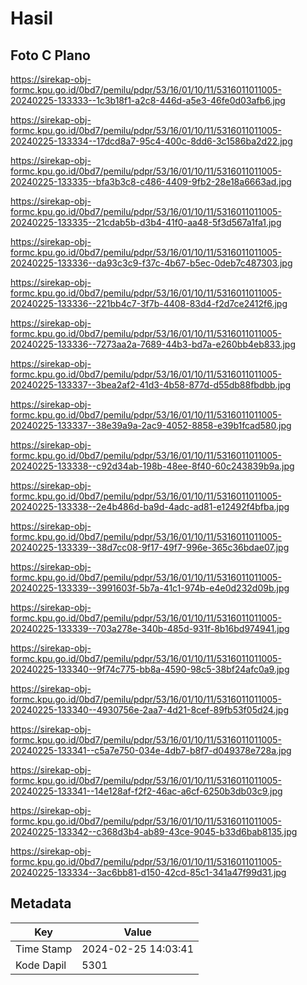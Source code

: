 # Hasil

## Foto C Plano

https://sirekap-obj-formc.kpu.go.id/0bd7/pemilu/pdpr/53/16/01/10/11/5316011011005-20240225-133333--1c3b18f1-a2c8-446d-a5e3-46fe0d03afb6.jpg

https://sirekap-obj-formc.kpu.go.id/0bd7/pemilu/pdpr/53/16/01/10/11/5316011011005-20240225-133334--17dcd8a7-95c4-400c-8dd6-3c1586ba2d22.jpg

https://sirekap-obj-formc.kpu.go.id/0bd7/pemilu/pdpr/53/16/01/10/11/5316011011005-20240225-133335--bfa3b3c8-c486-4409-9fb2-28e18a6663ad.jpg

https://sirekap-obj-formc.kpu.go.id/0bd7/pemilu/pdpr/53/16/01/10/11/5316011011005-20240225-133335--21cdab5b-d3b4-41f0-aa48-5f3d567a1fa1.jpg

https://sirekap-obj-formc.kpu.go.id/0bd7/pemilu/pdpr/53/16/01/10/11/5316011011005-20240225-133336--da93c3c9-f37c-4b67-b5ec-0deb7c487303.jpg

https://sirekap-obj-formc.kpu.go.id/0bd7/pemilu/pdpr/53/16/01/10/11/5316011011005-20240225-133336--221bb4c7-3f7b-4408-83d4-f2d7ce2412f6.jpg

https://sirekap-obj-formc.kpu.go.id/0bd7/pemilu/pdpr/53/16/01/10/11/5316011011005-20240225-133336--7273aa2a-7689-44b3-bd7a-e260bb4eb833.jpg

https://sirekap-obj-formc.kpu.go.id/0bd7/pemilu/pdpr/53/16/01/10/11/5316011011005-20240225-133337--3bea2af2-41d3-4b58-877d-d55db88fbdbb.jpg

https://sirekap-obj-formc.kpu.go.id/0bd7/pemilu/pdpr/53/16/01/10/11/5316011011005-20240225-133337--38e39a9a-2ac9-4052-8858-e39b1fcad580.jpg

https://sirekap-obj-formc.kpu.go.id/0bd7/pemilu/pdpr/53/16/01/10/11/5316011011005-20240225-133338--c92d34ab-198b-48ee-8f40-60c243839b9a.jpg

https://sirekap-obj-formc.kpu.go.id/0bd7/pemilu/pdpr/53/16/01/10/11/5316011011005-20240225-133338--2e4b486d-ba9d-4adc-ad81-e12492f4bfba.jpg

https://sirekap-obj-formc.kpu.go.id/0bd7/pemilu/pdpr/53/16/01/10/11/5316011011005-20240225-133339--38d7cc08-9f17-49f7-996e-365c36bdae07.jpg

https://sirekap-obj-formc.kpu.go.id/0bd7/pemilu/pdpr/53/16/01/10/11/5316011011005-20240225-133339--3991603f-5b7a-41c1-974b-e4e0d232d09b.jpg

https://sirekap-obj-formc.kpu.go.id/0bd7/pemilu/pdpr/53/16/01/10/11/5316011011005-20240225-133339--703a278e-340b-485d-931f-8b16bd974941.jpg

https://sirekap-obj-formc.kpu.go.id/0bd7/pemilu/pdpr/53/16/01/10/11/5316011011005-20240225-133340--9f74c775-bb8a-4590-98c5-38bf24afc0a9.jpg

https://sirekap-obj-formc.kpu.go.id/0bd7/pemilu/pdpr/53/16/01/10/11/5316011011005-20240225-133340--4930756e-2aa7-4d21-8cef-89fb53f05d24.jpg

https://sirekap-obj-formc.kpu.go.id/0bd7/pemilu/pdpr/53/16/01/10/11/5316011011005-20240225-133341--c5a7e750-034e-4db7-b8f7-d049378e728a.jpg

https://sirekap-obj-formc.kpu.go.id/0bd7/pemilu/pdpr/53/16/01/10/11/5316011011005-20240225-133341--14e128af-f2f2-46ac-a6cf-6250b3db03c9.jpg

https://sirekap-obj-formc.kpu.go.id/0bd7/pemilu/pdpr/53/16/01/10/11/5316011011005-20240225-133342--c368d3b4-ab89-43ce-9045-b33d6bab8135.jpg

https://sirekap-obj-formc.kpu.go.id/0bd7/pemilu/pdpr/53/16/01/10/11/5316011011005-20240225-133334--3ac6bb81-d150-42cd-85c1-341a47f99d31.jpg


## Metadata

| Key        | Value               |
| ---------- | ------------------- |
| Time Stamp | 2024-02-25 14:03:41 |
| Kode Dapil | 5301                |



